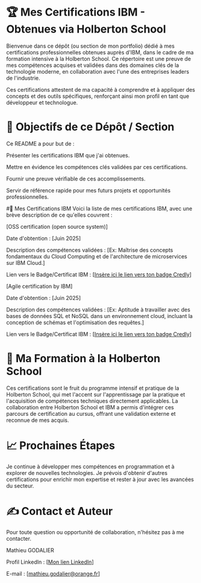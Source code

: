 # 🏆 Mes Certifications IBM - Obtenues via Holberton School
Bienvenue dans ce dépôt (ou section de mon portfolio) dédié à mes certifications professionnelles obtenues auprès d'IBM, dans le cadre de ma formation intensive à la Holberton School. Ce répertoire est une preuve de mes compétences acquises et validées dans des domaines clés de la technologie moderne, en collaboration avec l'une des entreprises leaders de l'industrie.

Ces certifications attestent de ma capacité à comprendre et à appliquer des concepts et des outils spécifiques, renforçant ainsi mon profil en tant que développeur et technologue.

# 🎯 Objectifs de ce Dépôt / Section
Ce README a pour but de :

Présenter les certifications IBM que j'ai obtenues.

Mettre en évidence les compétences clés validées par ces certifications.

Fournir une preuve vérifiable de ces accomplissements.

Servir de référence rapide pour mes futurs projets et opportunités professionnelles.

#🏅 Mes Certifications IBM
Voici la liste de mes certifications IBM, avec une brève description de ce qu'elles couvrent :

[OSS certification (open source system)]

Date d'obtention : [Juin 2025]

Description des compétences validées : [Ex: Maîtrise des concepts fondamentaux du Cloud Computing et de l'architecture de microservices sur IBM Cloud.]

Lien vers le Badge/Certificat IBM : [[Insère ici le lien vers ton badge Credly](https://www.credly.com/earner/earned/badge/4033ae47-8daf-4187-88d1-569cef5cccd9)]

[Agile certification by IBM]

Date d'obtention : [Juin 2025]

Description des compétences validées : [Ex: Aptitude à travailler avec des bases de données SQL et NoSQL dans un environnement cloud, incluant la conception de schémas et l'optimisation des requêtes.]

Lien vers le Badge/Certificat IBM : [[Insère ici le lien vers ton badge Credly](https://www.credly.com/earner/earned/badge/91b96c4f-a70a-4332-ab16-ac67a5925647)]

# 🏫 Ma Formation à la Holberton School
Ces certifications sont le fruit du programme intensif et pratique de la Holberton School, qui met l'accent sur l'apprentissage par la pratique et l'acquisition de compétences techniques directement applicables. La collaboration entre Holberton School et IBM a permis d'intégrer ces parcours de certification au cursus, offrant une validation externe et reconnue de mes acquis.

# 📈 Prochaines Étapes
Je continue à développer mes compétences en programmation et à explorer de nouvelles technologies. Je prévois d'obtenir d'autres certifications pour enrichir mon expertise et rester à jour avec les avancées du secteur.

# ✍️ Contact et Auteur
Pour toute question ou opportunité de collaboration, n'hésitez pas à me contacter.

Mathieu GODALIER

Profil LinkedIn : [[Mon lien LinkedIn](https://www.linkedin.com/in/mathieu-godalier-93031729a/)]

E-mail : [mathieu.godalier@orange.fr]

